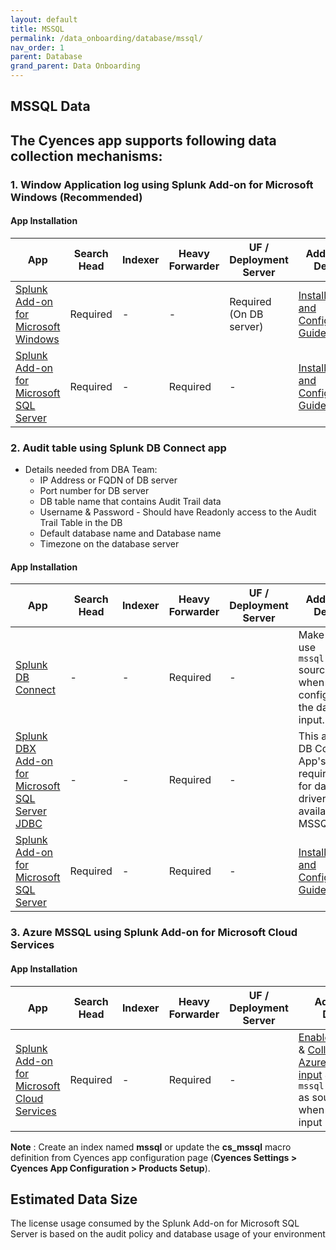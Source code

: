 ```yaml
---
layout: default
title: MSSQL
permalink: /data_onboarding/database/mssql/
nav_order: 1
parent: Database 
grand_parent: Data Onboarding
---
```


## **MSSQL Data**

## The Cyences app supports following data collection mechanisms:

### 1. Window Application log using Splunk Add-on for Microsoft Windows (Recommended)

#### App Installation

| App |  Search Head  | Indexer | Heavy Forwarder | UF / Deployment Server | Additional Details |
| ---- | ------ | ------------ | -------------- | -------------------- | ------ |
| [Splunk Add-on for Microsoft Windows](https://splunkbase.splunk.com/app/742/) | Required | - | - | Required (On DB server) | [Installation and Configuration Guide](https://www.ultimatewindowssecurity.com/sqlserver/auditlog/auditobject.aspx) |
| [Splunk Add-on for Microsoft SQL Server](https://splunkbase.splunk.com/app/2648/) | Required | - | Required | - | [Installation and Configuration Guide](https://docs.splunk.com/Documentation/AddOns/released/MSSQLServer/About) |


### 2. Audit table using Splunk DB Connect app 

* Details needed from DBA Team:
    * IP Address or FQDN of DB server
    * Port number for DB server
    * DB table name that contains Audit Trail data
    * Username & Password - Should have Readonly access to the Audit Trail Table in the DB
    * Default database name and Database name
    * Timezone on the database server

#### App Installation

| App |  Search Head  | Indexer | Heavy Forwarder | UF / Deployment Server | Additional Details |
| ---- | ------ | ------------ | -------------- | -------------------- | ------ |
| [Splunk DB Connect](https://splunkbase.splunk.com/app/2686/) | - | - | Required | - | Make sure to use `mssql:audit` sourcetype when configuring the data input. |
| [Splunk DBX Add-on for Microsoft SQL Server JDBC](https://splunkbase.splunk.com/app/6150/) | - | - | Required | - | This addon is DB Connect App's requirement for database driver availability of MSSQL. |
| [Splunk Add-on for Microsoft SQL Server](https://splunkbase.splunk.com/app/2648/) | Required | - | Required | - | [Installation and Configuration Guide](https://docs.splunk.com/Documentation/AddOns/released/MSSQLServer/SQLServerconfiguration) |


### 3. Azure MSSQL using Splunk Add-on for Microsoft Cloud Services

#### App Installation

| App |  Search Head  | Indexer | Heavy Forwarder | UF / Deployment Server | Additional Details |
| ---- | ------ | ------------ | -------------- | -------------------- | ------ |
| [Splunk Add-on for Microsoft Cloud Services](https://splunkbase.splunk.com/app/3110/) | Required | - | Required | - | [Enable Audit Log](https://learn.microsoft.com/en-us/azure/mysql/single-server/concepts-audit-logs) & [Collect using Azure Event Hub input](https://splunk.github.io/splunk-add-on-for-microsoft-cloud-services/Configureeventhubs/) & * Use `mssql:audit:json` as sourcetype when creating input |
    

**Note** : Create an index named **mssql** or update the **cs_mssql** macro definition from Cyences app configuration page (**Cyences Settings > Cyences App Configuration > Products Setup**).

## Estimated Data Size

The license usage consumed by the Splunk Add-on for Microsoft SQL Server is based on the audit policy and database usage of your environment